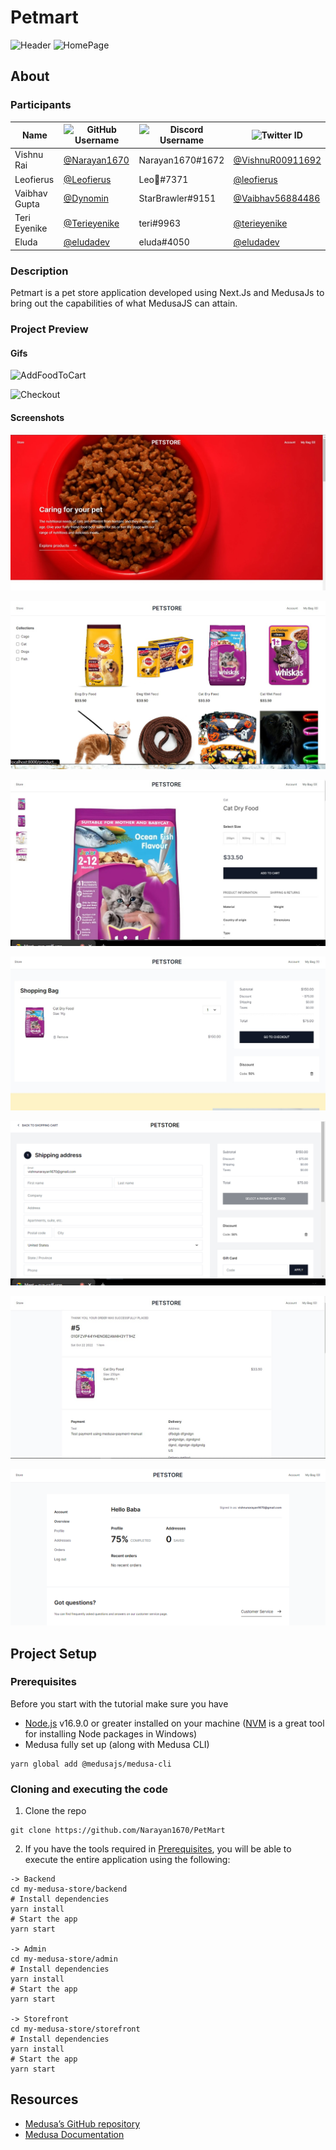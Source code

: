 # Petmart
  ![Header](media/screenshots/galaxy-cover-template#1.jpg)
  ![HomePage](media/gifs/homepage.gif)

## About
  ### Participants
  | Name | ![GitHub Username](https://img.shields.io/badge/github-%23121011.svg?style=for-the-badge&logo=github&logoColor=white) |![Discord Username](https://img.shields.io/badge/Discord-%237289DA.svg?style=for-the-badge&logo=discord&logoColor=white)|![Twitter ID](https://img.shields.io/badge/Twitter-%231DA1F2.svg?style=for-the-badge&logo=Twitter&logoColor=white)|
  | --- | --- | --- | --- |
  |Vishnu Rai | [@Narayan1670](https://github.com/Narayan1670)|Narayan1670#1672|[@VishnuR00911692](https://twitter.com/VishnuR00911692)|
  |Leofierus | [@Leofierus](https://github.com/Leofierus)|Leo🦋#7371|[@leofierus](https://twitter.com/leofierus)|
  |Vaibhav Gupta | [@Dynomin](https://github.com/Dynomin)|StarBrawler#9151|[@Vaibhav56884486](https://twitter.com/Vaibhav56884486)|
  |Teri Eyenike | [@Terieyenike](https://github.com/terieyenike)|teri#9963|[@terieyenike](https://twitter.com/terieyenike)|
  |Eluda | [@eludadev](https://github.com/eludadev)|eluda#4050|[@eludadev](https://twitter.com/eludadev)|
  
  ### Description
  Petmart is a pet store application developed using Next.Js and MedusaJs to bring out the capabilities of what MedusaJS can attain.
  
  ### Project Preview
#### Gifs
![AddFoodToCart](media/gifs/catfood.gif)

![Checkout](media/gifs/checkout.gif)

#### Screenshots
![HomePage](media/screenshots/frontpage.jpg)

![ProductsList](media/screenshots/products-page.jpg)

![SingleProduct](media/screenshots/single-product-page.jpg)

![Cart](media/screenshots/cart.jpg)

![CheckoutPage](media/screenshots/checkout-page.png)

![OrderConfirmed](media/screenshots/order-confirmed.jpg)

![Profile](media/screenshots/profile-ss.png)
  
  
## Project Setup
  ### Prerequisites
  Before you start with the tutorial make sure you have

  - [Node.js](https://nodejs.org/en/) v16.9.0 or greater installed on your machine ([NVM](https://github.com/coreybutler/nvm-windows) is a great tool for installing Node packages in Windows)
  - Medusa fully set up (along with Medusa CLI)
```
yarn global add @medusajs/medusa-cli
```

  ### Cloning and executing the code
1. Clone the repo
```
git clone https://github.com/Narayan1670/PetMart
```
2. If you have the tools required in [Prerequisites](#prerequisites), you will be able to execute the entire application using the following:
```
-> Backend
cd my-medusa-store/backend
# Install dependencies
yarn install
# Start the app
yarn start

-> Admin
cd my-medusa-store/admin
# Install dependencies
yarn install
# Start the app
yarn start

-> Storefront
cd my-medusa-store/storefront
# Install dependencies
yarn install
# Start the app
yarn start
```

## Resources
- [Medusa’s GitHub repository](https://github.com/medusajs/medusa)
- [Medusa Documentation](https://docs.medusajs.com/)
